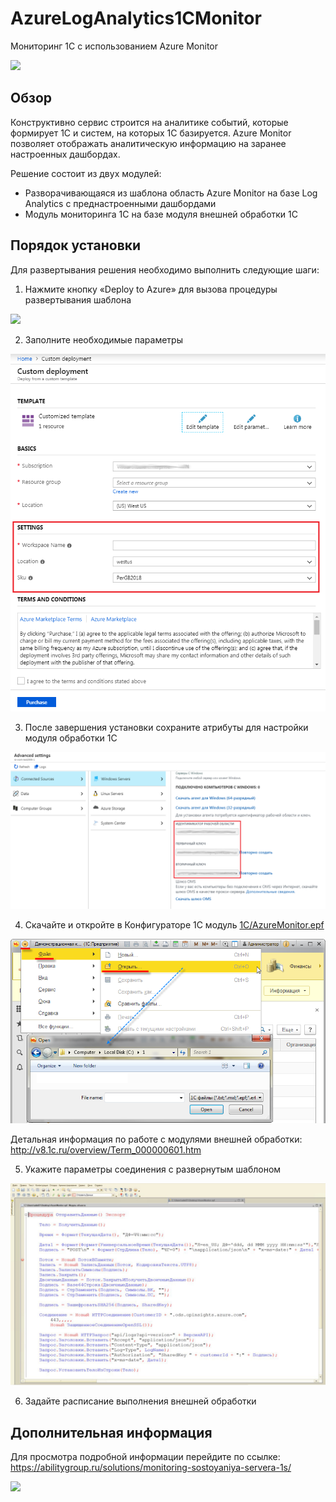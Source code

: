 # AzureLogAnalytics1CMonitor
Мониторинг 1С с использованием Azure Monitor

<a href="https://portal.azure.com/#create/Microsoft.Template/uri/https%3A%2F%2Fraw.githubusercontent.com%2Fability-group%2FAzureLogAnalytics1CMonitor%2Fmaster%2Fazuredeploy.json" target="_blank">
    <img src="http://azuredeploy.net/deploybutton.png"/>
</a>

## Обзор

Конструктивно сервис строится на аналитике событий, которые формирует 1С и систем, на которых 1С базируется. Azure Monitor позволяет отображать аналитическую информацию на заранее настроенных дашбордах. 

Решение состоит из двух модулей:
* Разворачивающаяся из шаблона область Azure Monitor на базе Log Analytics с преднастроенными дашбордами
* Модуль мониторинга 1С на базе модуля внешней обработки 1С

## Порядок установки

Для развертывания решения необходимо выполнить следующие шаги:

1. Нажмите кнопку «Deploy to Azure» для вызова процедуры развертывания шаблона

<a href="https://portal.azure.com/#create/Microsoft.Template/uri/https%3A%2F%2Fraw.githubusercontent.com%2Fability-group%2FAzureLogAnalytics1CMonitor%2Fmaster%2Fazuredeploy.json" target="_blank">
    <img src="http://azuredeploy.net/deploybutton.png"/>
</a>

2. Заполните необходимые параметры

<img src="https://raw.githubusercontent.com/ability-group/AzureLogAnalytics1CMonitor/master/images/deploy1.png"/>

3. После завершения установки сохраните атрибуты для настройки модуля обработки 1С

<img src="https://raw.githubusercontent.com/ability-group/AzureLogAnalytics1CMonitor/master/images/deploy2.png"/>



4. Скачайте и откройте в Конфигураторе 1С модуль <a href="https://github.com/ability-group/AzureLogAnalytics1CMonitor/blob/master/1C/AzureMonitor.epf?raw=true" target="_blank">1C/AzureMonitor.epf</a>

<img src="https://raw.githubusercontent.com/ability-group/AzureLogAnalytics1CMonitor/master/images/deploy4.png"/>

Детальная информация по работе с модулями внешней обработки: http://v8.1c.ru/overview/Term_000000601.htm 



5. Укажите параметры соединения с развернутым шаблоном

<img src="https://raw.githubusercontent.com/ability-group/AzureLogAnalytics1CMonitor/master/images/deploy3.png"/>


6. Задайте расписание выполнения внешней обработки




## Дополнительная информация

Для просмотра подробной информации перейдите по ссылке:  
https://abilitygroup.ru/solutions/monitoring-sostoyaniya-servera-1s/ 

<a href="https://abilitygroup.ru" target="_blank">
    <img src="https://abilitygroup.ru/local/templates/main/images/ability_logo_footer.png"/>
</a>

